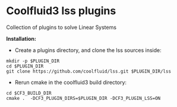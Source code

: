 Coolfluid3 lss plugins
======================

Collection of plugins to solve Linear Systems

**Installation:**

  + Create a plugins directory, and clone the lss sources inside:

```
mkdir -p $PLUGIN_DIR
cd $PLUGIN_DIR
git clone https://github.com/coolfluid/lss.git $PLUGIN_DIR/lss
```

  + Rerun cmake in the coolfluid3 build directory:

```
cd $CF3_BUILD_DIR
cmake .  -DCF3_PLUGIN_DIRS=$PLUGIN_DIR -DCF3_PLUGIN_LSS=ON
```